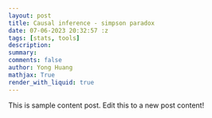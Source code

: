 ```yaml
---
layout: post
title: Causal inference - simpson paradox
date: 07-06-2023 20:32:57 :z
tags: [stats, tools]
description:
summary:
comments: false
author: Yong Huang
mathjax: True
render_with_liquid: true
---
```


This is sample content post.
Edit this to a new post content!
